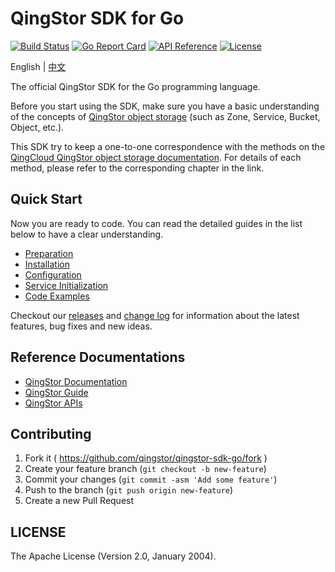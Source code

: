 # QingStor SDK for Go

[![Build Status](https://travis-ci.org/qingstor/qingstor-sdk-go.svg?branch=master)](https://travis-ci.org/qingstor/qingstor-sdk-go)
[![Go Report Card](https://goreportcard.com/badge/github.com/qingstor/qingstor-sdk-go)](https://goreportcard.com/report/github.com/qingstor/qingstor-sdk-go)
[![API Reference](http://img.shields.io/badge/api-reference-green.svg)](http://docs.qingcloud.com/qingstor/)
[![License](http://img.shields.io/badge/license-apache%20v2-blue.svg)](https://github.com/qingstor/qingstor-sdk-go/blob/master/LICENSE)

English | [中文](README_zh-CN.md)

The official QingStor SDK for the Go programming language.

Before you start using the SDK, make sure you have a basic understanding of the concepts of [QingStor object storage](https://docs.qingcloud.com/qingstor/api/common/overview.html) (such as Zone, Service, Bucket, Object, etc.).

This SDK try to keep a one-to-one correspondence with the methods on the [QingCloud QingStor object storage documentation](https://docs.qingcloud.com/qingstor/api/). For details of each method, please refer to the corresponding chapter in the link.

## Quick Start

Now you are ready to code. You can read the detailed guides in the list below to have a clear understanding.

- [Preparation](./docs/prepare.md)
- [Installation](./docs/install.md)
- [Configuration](./docs/config.md)
- [Service Initialization](./docs/service.md)
- [Code Examples](./docs/examples.md)

Checkout our [releases](https://github.com/qingstor/qingstor-sdk-go/releases) and [change log](./CHANGELOG.md) for information about the latest features, bug fixes and new ideas.

## Reference Documentations

- [QingStor Documentation](https://docs.qingcloud.com/qingstor/index.html)
- [QingStor Guide](https://docs.qingcloud.com/qingstor/guide/index.html)
- [QingStor APIs](https://docs.qingcloud.com/qingstor/api/index.html)

## Contributing

1. Fork it ( https://github.com/qingstor/qingstor-sdk-go/fork )
2. Create your feature branch (`git checkout -b new-feature`)
3. Commit your changes (`git commit -asm 'Add some feature'`)
4. Push to the branch (`git push origin new-feature`)
5. Create a new Pull Request

## LICENSE

The Apache License (Version 2.0, January 2004).
